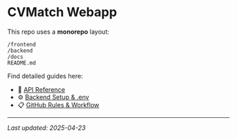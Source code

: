 # CVMatch Webapp


This repo uses a **monorepo** layout:

```
/frontend
/backend
/docs
README.md
```

Find detailed guides here:

- 📘 [API Reference](docs/API.md)  
- ⚙️ [Backend Setup & .env](docs/Setup.md)  
- 📋 [GitHub Rules & Workflow](docs/GitHub-Rules.md)

---

*Last updated: 2025-04-23*

